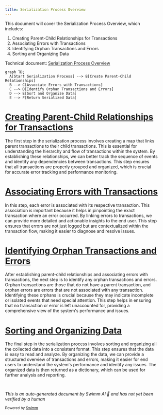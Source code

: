 ```yaml
---
title: Serialization Process Overview
---
```

This document will cover the Serialization Process Overview, which includes:

1. Creating Parent-Child Relationships for Transactions
2. Associating Errors with Transactions
3. Identifying Orphan Transactions and Errors
4. Sorting and Organizing Data

Technical document: <SwmLink doc-title="Serialization Process Overview">[Serialization Process Overview](/.swm/serialization-process-overview.owsjb5k4.sw.md)</SwmLink>

```mermaid
graph TD;
  A[Start Serialization Process] --> B[Create Parent-Child Relationships]
  B --> C[Associate Errors with Transactions]
  C --> D[Identify Orphan Transactions and Errors]
  D --> E[Sort and Organize Data]
  E --> F[Return Serialized Data]
```

# [Creating Parent-Child Relationships for Transactions](https://app.swimm.io/repos/Z2l0aHViJTNBJTNBc2VudHJ5LWRlbW8tMSUzQSUzQVN3aW1tLURlbW8=/docs/owsjb5k4#creating-parent-child-relationships)

The first step in the serialization process involves creating a map that links parent transactions to their child transactions. This is essential for understanding the hierarchy and flow of transactions within the system. By establishing these relationships, we can better track the sequence of events and identify any dependencies between transactions. This step ensures that all transactions are properly grouped and organized, which is crucial for accurate error tracking and performance monitoring.

# [Associating Errors with Transactions](https://app.swimm.io/repos/Z2l0aHViJTNBJTNBc2VudHJ5LWRlbW8tMSUzQSUzQVN3aW1tLURlbW8=/docs/owsjb5k4#associating-errors-with-transactions)

In this step, each error is associated with its respective transaction. This association is important because it helps in pinpointing the exact transaction where an error occurred. By linking errors to transactions, we can provide more detailed and actionable insights to the end user. This step ensures that errors are not just logged but are contextualized within the transaction flow, making it easier to diagnose and resolve issues.

# [Identifying Orphan Transactions and Errors](https://app.swimm.io/repos/Z2l0aHViJTNBJTNBc2VudHJ5LWRlbW8tMSUzQSUzQVN3aW1tLURlbW8=/docs/owsjb5k4#identifying-orphan-transactions-and-errors)

After establishing parent-child relationships and associating errors with transactions, the next step is to identify any orphan transactions and errors. Orphan transactions are those that do not have a parent transaction, and orphan errors are errors that are not associated with any transaction. Identifying these orphans is crucial because they may indicate incomplete or isolated events that need special attention. This step helps in ensuring that no transaction or error is left unaccounted for, providing a comprehensive view of the system's performance and issues.

# [Sorting and Organizing Data](https://app.swimm.io/repos/Z2l0aHViJTNBJTNBc2VudHJ5LWRlbW8tMSUzQSUzQVN3aW1tLURlbW8=/docs/owsjb5k4#sorting-and-organizing-data)

The final step in the serialization process involves sorting and organizing all the collected data into a consistent format. This step ensures that the data is easy to read and analyze. By organizing the data, we can provide a structured overview of transactions and errors, making it easier for end users to understand the system's performance and identify any issues. The organized data is then returned as a dictionary, which can be used for further analysis and reporting.

&nbsp;

*This is an auto-generated document by Swimm AI 🌊 and has not yet been verified by a human*

<SwmMeta version="3.0.0" repo-id="Z2l0aHViJTNBJTNBc2VudHJ5LWRlbW8tMSUzQSUzQVN3aW1tLURlbW8=" repo-name="sentry-demo-1" doc-type="product-flows"><sup>Powered by [Swimm](/)</sup></SwmMeta>

